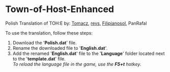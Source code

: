 # Town-of-Host-Enhanced
Polish Translation of TOH:E by: [Tomacz](https://github.com/Tomacz), [revs](https://github.com/revsx), [Filipianosol](https://github.com/Filipianosol), PanRafal

To use the translation, follow these steps: 
1. Download the '**Polish.dat**' file.
2. Rename the downloaded file to '**English.dat**'.
3. Add the renamed '**English.dat**' file to the '**Language**' folder located next to the '**template.dat**' file.\
 _To reload the language file in the game, use the **F5+t** hotkey._

